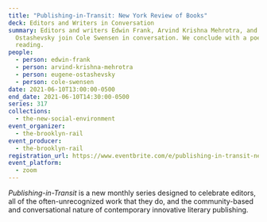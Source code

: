 ```yaml
---
title: "Publishing-in-Transit: New York Review of Books"
deck: Editors and Writers in Conversation
summary: Editors and writers Edwin Frank, Arvind Krishna Mehrotra, and Eugene
  Ostashevsky join Cole Swensen in conversation. We conclude with a poetry
  reading.
people:
  - person: edwin-frank
  - person: arvind-krishna-mehrotra
  - person: eugene-ostashevsky
  - person: cole-swensen
date: 2021-06-10T13:00:00-0500
end_date: 2021-06-10T14:30:00-0500
series: 317
collections:
  - the-new-social-environment
event_organizer:
  - the-brooklyn-rail
event_producer:
  - the-brooklyn-rail
registration_url: https://www.eventbrite.com/e/publishing-in-transit-new-york-review-of-books-tickets-158172184261
event_platform:
  - zoom
---
```

*Publishing-in-Transit* is a new monthly series designed to celebrate editors, all of the often-unrecognized work that they do, and the community-based and conversational nature of contemporary innovative literary publishing.